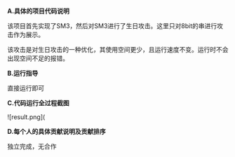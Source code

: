 **A.具体的项目代码说明**

该项目首先实现了SM3，然后对SM3进行了生日攻击。这里只对8bit的串进行攻击作为展示。

该攻击是对生日攻击的一种优化，其使用空间更少，且运行速度不变。运行时不会出现空间不足的报错。

**B.运行指导**

直接运行即可

**C.代码运行全过程截图**

![result.png](

**D.每个人的具体贡献说明及贡献排序**

独立完成，无合作